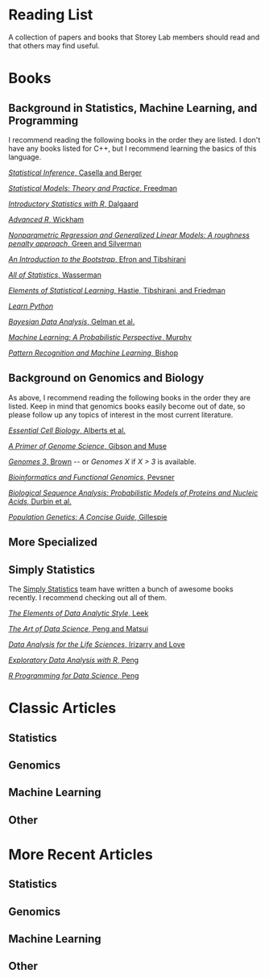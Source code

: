 # Reading List

A collection of papers and books that Storey Lab members should read and that others may find useful.

# Books

## Background in Statistics, Machine Learning, and Programming

I recommend reading the following books in the order they are listed. I don't have any books listed for C++, but I recommend learning the basics of this language.

[*Statistical Inference*, Casella and Berger](http://www.amazon.com/Statistical-Inference-Wadsworth-Statistics-Probability/dp/0534119581/)

[*Statistical Models: Theory and Practice*, Freedman](http://www.amazon.com/Statistical-Models-Practice-David-Freedman/dp/0521743850/)

[*Introductory Statistics with R*, Dalgaard](http://www.amazon.com/Introductory-Statistics-R-Computing/dp/0387790535/)

[*Advanced R*, Wickham](http://adv-r.had.co.nz)

[*Nonparametric Regression and Generalized Linear Models: A roughness penalty approach*, Green and Silverman](http://www.amazon.com/Nonparametric-Regression-Generalized-Linear-Models/dp/0412300400/)

[*An Introduction to the Bootstrap*, Efron and Tibshirani](http://www.amazon.com/Introduction-Bootstrap-Monographs-Statistics-Probability/dp/0412042312/)

[*All of Statistics*, Wasserman](http://www.amazon.com/All-Statistics-Statistical-Inference-Springer/dp/0387402721/)

[*Elements of Statistical Learning*, Hastie, Tibshirani, and Friedman](http://statweb.stanford.edu/~tibs/ElemStatLearn/)

[*Learn Python*](http://www.learnpython.org)

[*Bayesian Data Analysis*, Gelman et al.](http://www.amazon.com/Bayesian-Analysis-Chapman-Statistical-Science/dp/1439840954/)

[*Machine Learning: A Probabilistic Perspective*, Murphy](http://www.amazon.com/Machine-Learning-Probabilistic-Perspective-Computation/dp/0262018020/)

[*Pattern Recognition and Machine Learning*, Bishop](http://www.amazon.com/Pattern-Recognition-Learning-Information-Statistics/dp/0387310738/)

## Background on Genomics and Biology

As above, I recommend reading the following books in the order they are listed.  Keep in mind that genomics books easily become out of date, so please follow up any topics of interest in the most current literature.

[*Essential Cell Biology*, Alberts et al.](http://www.amazon.com/Essential-Cell-Biology-Bruce-Alberts/dp/0815344546/)

[*A Primer of Genome Science*, Gibson and Muse](http://www.amazon.com/Primer-Genome-Science-Third-Edition/dp/0878932364/)

[*Genomes 3*, Brown](http://www.amazon.com/Genomes-3-T-A-Brown/dp/0815341385/) -- or *Genomes X* if *X > 3* is available.

[*Bioinformatics and Functional Genomics*, Pevsner](http://www.amazon.com/Bioinformatics-Functional-Genomics-Jonathan-Pevsner/dp/0470085851/)

[*Biological Sequence Analysis: Probabilistic Models of Proteins and Nucleic Acids*, Durbin et al.](http://www.amazon.com/Biological-Sequence-Analysis-Probabilistic-Proteins/dp/0521629713/)

[*Population Genetics: A Concise Guide*, Gillespie](http://www.amazon.com/Population-Genetics-John-H-Gillespie/dp/0801880092/)

## More Specialized

## Simply Statistics

The [Simply Statistics](http://simplystatistics.org) team have written a bunch of awesome books recently.  I recommend checking out all of them.

[*The Elements of Data Analytic Style*, Leek](https://leanpub.com/datastyle)

[*The Art of Data Science*, Peng and Matsui](https://leanpub.com/artofdatascience)

[*Data Analysis for the Life Sciences*, Irizarry and Love](https://leanpub.com/dataanalysisforthelifesciences)

[*Exploratory Data Analysis with R*, Peng](https://leanpub.com/exdata)

[*R Programming for Data Science*, Peng](https://leanpub.com/rprogramming)


# Classic Articles

## Statistics

## Genomics

## Machine Learning

## Other

# More Recent Articles

## Statistics

## Genomics

## Machine Learning

## Other

